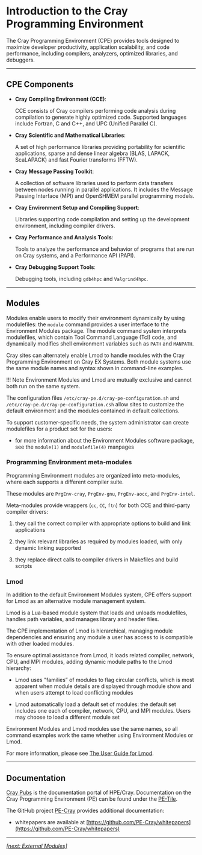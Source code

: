 # Introduction to the Cray Programming Environment

The Cray Programming Environment (CPE) provides tools designed to maximize developer productivity, application 
scalability, and code performance, including compilers, analyzers, optimized libraries, and debuggers. 

---

## CPE Components

* __Cray Compiling Environment (CCE)__:

  CCE consists of Cray compilers performing code analysis during compilation to generate highly optimized code. 
  Supported languages include Fortran, C and C++, and UPC (Unified Parallel C).

* __Cray Scientific and Mathematical Libraries__: 

  A set of high performance libraries providing portability for scientific applications, sparse and dense linear
  algebra (BLAS, LAPACK, ScaLAPACK) and fast Fourier transforms (FFTW).

* __Cray Message Passing Toolkit__:

  A collection of software libraries used to perform data transfers between nodes running in parallel applications. 
  It includes the Message Passing Interface (MPI) and OpenSHMEM parallel programming models. 

* __Cray Environment Setup and Compiling Support__:
  
  Libraries supporting code compilation and setting up the development environment, including compiler drivers.

* __Cray Performance and Analysis Tools__:

  Tools to analyze the performance and behavior of programs that are run on Cray systems, and a Performance API (PAPI).

* __Cray Debugging Support Tools__:

  Debugging tools, including `gdb4hpc` and `Valgrind4hpc`.

---

## Modules

Modules enable users to modify their environment dynamically by using modulefiles: the `module` command 
provides a user interface to the Environment Modules package. The module command system interprets modulefiles, 
which contain Tool Command Language (Tcl) code, and dynamically modifies shell environment variables such as 
`PATH` and `MANPATH`.

Cray sites can alternately enable Lmod to handle modules with the Cray Programming Environment on Cray EX Systems. 
Both module systems use the same module names and syntax shown in command-line examples.

!!! Note
    Environment Modules and Lmod are mutually exclusive and cannot both run on the same system.

The configuration files `/etc/cray-pe.d/cray-pe-configuration.sh` and `/etc/cray-pe.d/cray-pe-configuration.csh` allow sites to customize the default environment and the modules contained in default collections.

To support customer-specific needs, the system administrator can create modulefiles for a product set for the
users: 

* for more information about the Environment Modules software package, see the `module(1)` and
`modulefile(4)` manpages

### Programming Environment meta-modules

Programming Environment modules are organized into meta-modules, where each supports a different compiler suite. 

These modules are `PrgEnv-cray`, `PrgEnv-gnu`, `PrgEnv-aocc`, and `PrgEnv-intel`. 

Meta-modules provide wrappers (`cc`, `CC`, `ftn`) for both CCE and third-party compiler drivers:

1. they call the correct compiler with appropriate options to build and link applications 

1. they link relevant libraries as required by modules loaded, with only dynamic linking supported 

1. they replace direct calls to compiler drivers in Makefiles and build scripts


### Lmod

In addition to the default Environment Modules system, CPE offers support for Lmod as an alternative module
management system.

Lmod is a Lua-based module system that loads and unloads modulefiles, handles path variables, and manages
library and header files.

The CPE implementation of Lmod is hierarchical, managing module dependencies and ensuring any module a
user has access to is compatible with other loaded modules. 

To ensure optimal assistance from Lmod, it loads related compiler, network, CPU, and MPI modules, 
adding dynamic module paths to the Lmod hierarchy:

* Lmod uses "families” of modules to flag circular conflicts, which is most apparent when module details are
displayed through module show and when users attempt to load conflicting modules

* Lmod automatically load a default set of modules: the default set includes one each of compiler, network, CPU,
and MPI modules. Users may choose to load a different module set

Environment Modules and Lmod modules use the same names, so all command examples work the same
whether using Environment Modules or Lmod.

For more information, please see [The User Guide for Lmod](https://lmod.readthedocs.io/en/latest/010_user.html).

---

## Documentation

[Cray Pubs](https://pubs.cray.com) is the documentation portal of HPE/Cray. 
Documentation on the Cray Programming Environment (PE) can be found under the [PE-Tile](https://pubs.cray.com/category/pe-tile).

The GitHub project [PE-Cray](https://github.com/PE-Cray) provides additional documentation:

* whitepapers are available at [https://github.com/PE-Cray/whitepapers](https://github.com/PE-Cray/whitepapers)

---

*[[next: External Modules]](external_modules.md)*

